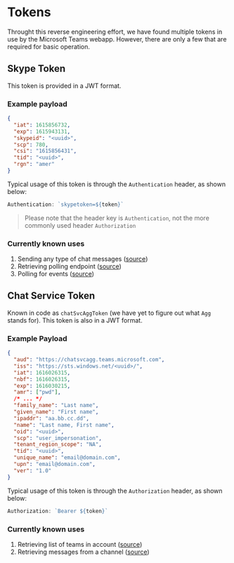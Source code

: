 # Tokens

Throught this reverse engineering effort, we have found multiple tokens in use by the Microsoft Teams webapp. However, there are only a few that are required for basic operation.

## Skype Token

This token is provided in a JWT format.

### Example payload

```json
{
  "iat": 1615856732,
  "exp": 1615943131,
  "skypeid": "<uuid>",
  "scp": 780,
  "csi": "1615856431",
  "tid": "<uuid>",
  "rgn": "amer"
}
```

Typical usage of this token is through the `Authentication` header, as shown below:

```js
Authentication: `skypetoken=${token}`
```

> Please note that the header key is `Authentication`, not the more commonly used header `Authorization`

### Currently known uses

1. Sending any type of chat messages ([source](/teams/actions/send-message.js))
2. Retrieving polling endpoint ([source](/teams/actions/poll-endpoints.js))
3. Polling for events ([source](/teams/actions/poll.js))

## Chat Service Token

Known in code as `chatSvcAggToken` (we have yet to figure out what `Agg` stands for). This token is also in a JWT format.

### Example Payload

```json
{
  "aud": "https://chatsvcagg.teams.microsoft.com",
  "iss": "https://sts.windows.net/<uuid>/",
  "iat": 1616026315,
  "nbf": 1616026315,
  "exp": 1616030215,
  "amr": ["pwd"],
  /* ... */
  "family_name": "Last name",
  "given_name": "First name",
  "ipaddr": "aa.bb.cc.dd",
  "name": "Last name, First name",
  "oid": "<uuid>",
  "scp": "user_impersonation",
  "tenant_region_scope": "NA",
  "tid": "<uuid>",
  "unique_name": "email@domain.com",
  "upn": "email@domain.com",
  "ver": "1.0"
}
```

Typical usage of this token is through the `Authorization` header, as shown below:

```js
Authorization: `Bearer ${token}`
```

### Currently known uses

1. Retrieving list of teams in account ([source](/teams/actions/list-teams.js))
2. Retrieving messages from a channel ([source](/teams/actions/get-channel-messages.js))
